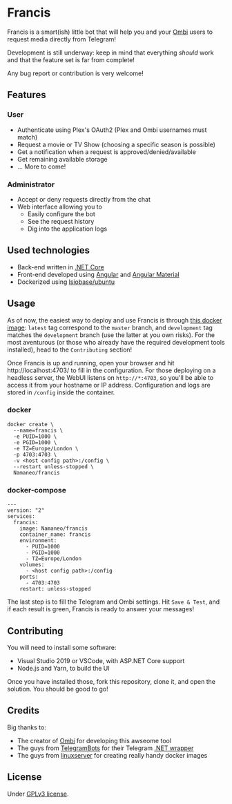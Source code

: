 # Francis

Francis is a smart(ish) little bot that will help you and your [Ombi](https://github.com/tidusjar/Ombi) users to request media directly from Telegram!

Development is still underway: keep in mind that everything *should* work and that the feature set is far from complete!

Any bug report or contribution is very welcome!

## Features

### User

* Authenticate using Plex's OAuth2 (Plex and Ombi usernames must match)
* Request a movie or TV Show (choosing a specific season is possible)
* Get a notification when a request is approved/denied/available
* Get remaining available storage
* ... More to come!

### Administrator

* Accept or deny requests directly from the chat
* Web interface allowing you to
  * Easily configure the bot
  * See the request history
  * Dig into the application logs

## Used technologies

* Back-end written in [.NET Core](https://docs.microsoft.com/en-us/aspnet/core/)
* Front-end developed using [Angular](https://angular.io/docs/) and [Angular Material](https://material.angular.io/)
* Dockerized using [lsiobase/ubuntu](https://hub.docker.com/r/lsiobase/ubuntu)

## Usage

As of now, the easiest way to deploy and use Francis is through [this docker image](https://hub.docker.com/r/namaneo/francis): `latest` tag correspond to the `master` branch, and `development` tag matches the `development` branch (use the latter at you own risks).
For the most aventurous (or those who already have the required development tools installed), head to the `Contributing` section!

Once Francis is up and running, open your browser and hit http://localhost:4703/ to fill in the configuration.
For those deploying on a headless server, the WebUI listens on `http://*:4703`, so you'll be able to access it from your hostname or IP address.
Configuration and logs are stored in `/config` inside the container.


### docker

```
docker create \
  --name=francis \
  -e PUID=1000 \
  -e PGID=1000 \
  -e TZ=Europe/London \
  -p 4703:4703 \
  -v <host config path>:/config \
  --restart unless-stopped \
  Namaneo/francis
```


### docker-compose

```
---
version: "2"
services:
  francis:
    image: Namaneo/francis
    container_name: francis
    environment:
      - PUID=1000
      - PGID=1000
      - TZ=Europe/London
    volumes:
      - <host config path>:/config
    ports:
      - 4703:4703
    restart: unless-stopped
```

The last step is to fill the Telegram and Ombi settings. Hit `Save & Test`, and if each result is green, Francis is ready to answer your messages!

## Contributing

You will need to install some software:

* Visual Studio 2019 or VSCode, with ASP.NET Core support
* Node.js and Yarn, to build the UI

Once you have installed those, fork this repository, clone it, and open the solution. You should be good to go!

## Credits

Big thanks to: 
* The creator of [Ombi](https://github.com/tidusjar/Ombi) for developing this awseome tool
* The guys from [TelegramBots](https://github.com/TelegramBots) for their Telegram [.NET wrapper](https://github.com/TelegramBots/Telegram.Bot)
* The guys from [linuxserver](https://github.com/linuxserver) for creating really handy docker images

## License

Under [GPLv3 license](https://github.com/Namaneo/Francis/blob/master/LICENSE.md).
